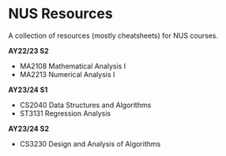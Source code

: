 # NUS Resources

A collection of resources (mostly cheatsheets) for NUS courses.

**AY22/23 S2**
- MA2108 Mathematical Analysis I 
- MA2213 Numerical Analysis I

**AY23/24 S1**
- CS2040 Data Structures and Algorithms
- ST3131 Regression Analysis

**AY23/24 S2**
- CS3230 Design and Analysis of Algorithms
